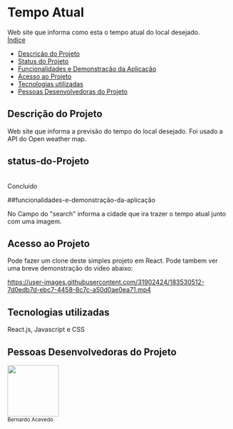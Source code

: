 # Tempo Atual
Web site que informa como esta o tempo atual do local desejado.
<br>
 [Índice](#índice)
* [Descrição do Projeto](#descrição-do-projeto)
* [Status do Projeto](#status-do-Projeto)
* [Funcionalidades e Demonstração da Aplicação](#funcionalidades-e-demonstração-da-aplicação)
* [Acesso ao Projeto](#acesso-ao-projeto)
* [Tecnologias utilizadas](#tecnologias-utilizadas)
* [Pessoas Desenvolvedoras do Projeto](#pessoas-desenvolvedoras)


## Descrição do Projeto

Web site que informa a previsão do tempo do local desejado. Foi usado a API do Open weather map.

## status-do-Projeto
<br>
Concluido

##funcionalidades-e-demonstração-da-aplicação

No Campo do "search" informa a cidade que ira trazer o tempo atual junto com uma imagem.


## Acesso ao Projeto

Pode fazer um clone deste simples projeto em React. Pode tambem ver uma breve demonstração do video abaixo:
<br>

 
https://user-images.githubusercontent.com/31902424/183530512-7d0edb7d-ebc7-4458-8c7c-a50d0ae0ea71.mp4


 
## Tecnologias utilizadas
  React.js, Javascript e CSS


## Pessoas Desenvolvedoras do Projeto

<img src="https://github.com/ber9795" width=115><br><sub>Bernardo Acevedo</sub>






